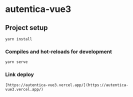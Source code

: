 # autentica-vue3

## Project setup
```
yarn install
```

### Compiles and hot-reloads for development
```
yarn serve
```

### Link deploy
```
[https://autentica-vue3.vercel.app/](https://autentica-vue3.vercel.app/)

